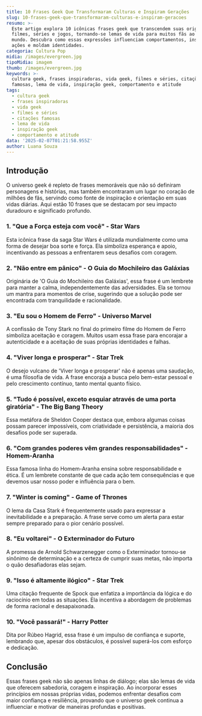 ```yaml
---
title: 10 Frases Geek Que Transformaram Culturas e Inspiram Gerações
slug: 10-frases-geek-que-transformaram-culturas-e-inspiram-geracoes
resumo: >-
  Este artigo explora 10 icônicas frases geek que transcendem suas origens em
  filmes, séries e jogos, tornando-se lemas de vida para muitos fãs ao redor do
  mundo. Descubra como essas expressões influenciam comportamentos, inspiram
  ações e moldam identidades.
categoria: Cultura Pop
midia: /images/evergreen.jpg
tipoMidia: imagem
thumb: /images/evergreen.jpg
keywords: >-
  cultura geek, frases inspiradoras, vida geek, filmes e séries, citações
  famosas, lema de vida, inspiração geek, comportamento e atitude
tags:
  - cultura geek
  - frases inspiradoras
  - vida geek
  - filmes e séries
  - citações famosas
  - lema de vida
  - inspiração geek
  - comportamento e atitude
data: '2025-02-07T01:21:58.955Z'
author: Luana Souza
---
```


## Introdução
O universo geek é repleto de frases memoráveis que não só definiram personagens e histórias, mas também encontraram um lugar no coração de milhões de fãs, servindo como fonte de inspiração e orientação em suas vidas diárias. Aqui estão 10 frases que se destacam por seu impacto duradouro e significado profundo.

### 1. "Que a Força esteja com você" - Star Wars
Esta icônica frase da saga Star Wars é utilizada mundialmente como uma forma de desejar boa sorte e força. Ela simboliza esperança e apoio, incentivando as pessoas a enfrentarem seus desafios com coragem.

### 2. "Não entre em pânico" - O Guia do Mochileiro das Galáxias
Originária de 'O Guia do Mochileiro das Galáxias', essa frase é um lembrete para manter a calma, independentemente das adversidades. Ela se tornou um mantra para momentos de crise, sugerindo que a solução pode ser encontrada com tranquilidade e racionalidade.

### 3. "Eu sou o Homem de Ferro" - Universo Marvel
A confissão de Tony Stark no final do primeiro filme do Homem de Ferro simboliza aceitação e coragem. Muitos usam essa frase para encorajar a autenticidade e a aceitação de suas próprias identidades e falhas.

### 4. "Viver longa e prosperar" - Star Trek
O desejo vulcano de 'Viver longa e prosperar' não é apenas uma saudação, é uma filosofia de vida. A frase encoraja a busca pelo bem-estar pessoal e pelo crescimento contínuo, tanto mental quanto físico.

### 5. "Tudo é possível, exceto esquiar através de uma porta giratória" - The Big Bang Theory
Essa metáfora de Sheldon Cooper destaca que, embora algumas coisas possam parecer impossíveis, com criatividade e persistência, a maioria dos desafios pode ser superada.

### 6. "Com grandes poderes vêm grandes responsabilidades" - Homem-Aranha
Essa famosa linha do Homem-Aranha ensina sobre responsabilidade e ética. É um lembrete constante de que cada ação tem consequências e que devemos usar nosso poder e influência para o bem.

### 7. "Winter is coming" - Game of Thrones
O lema da Casa Stark é frequentemente usado para expressar a inevitabilidade e a preparação. A frase serve como um alerta para estar sempre preparado para o pior cenário possível.

### 8. "Eu voltarei" - O Exterminador do Futuro
A promessa de Arnold Schwarzenegger como o Exterminador tornou-se sinônimo de determinação e a certeza de cumprir suas metas, não importa o quão desafiadoras elas sejam.

### 9. "Isso é altamente ilógico" - Star Trek
Uma citação frequente de Spock que enfatiza a importância da lógica e do raciocínio em todas as situações. Ela incentiva a abordagem de problemas de forma racional e desapaixonada.

### 10. "Você passará!" - Harry Potter
Dita por Rúbeo Hagrid, essa frase é um impulso de confiança e suporte, lembrando que, apesar dos obstáculos, é possível superá-los com esforço e dedicação.

## Conclusão
Essas frases geek não são apenas linhas de diálogo; elas são lemas de vida que oferecem sabedoria, coragem e inspiração. Ao incorporar esses princípios em nossas próprias vidas, podemos enfrentar desafios com maior confiança e resiliência, provando que o universo geek continua a influenciar e motivar de maneiras profundas e positivas.
